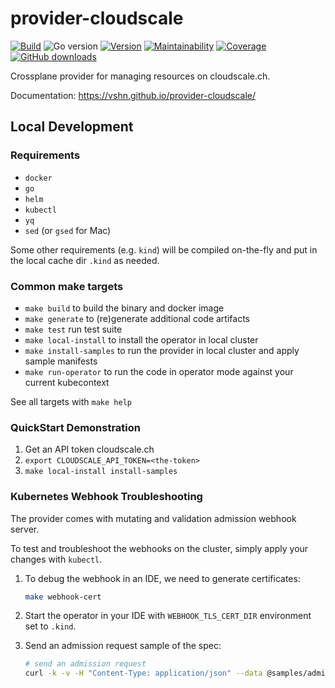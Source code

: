 # provider-cloudscale

[![Build](https://img.shields.io/github/workflow/status/vshn/provider-cloudscale/Test)][build]
![Go version](https://img.shields.io/github/go-mod/go-version/vshn/provider-cloudscale)
[![Version](https://img.shields.io/github/v/release/vshn/provider-cloudscale)][releases]
[![Maintainability](https://img.shields.io/codeclimate/maintainability/vshn/provider-cloudscale)][codeclimate]
[![Coverage](https://img.shields.io/codeclimate/coverage/vshn/provider-cloudscale)][codeclimate]
[![GitHub downloads](https://img.shields.io/github/downloads/vshn/provider-cloudscale/total)][releases]

[build]: https://github.com/vshn/provider-cloudscale/actions?query=workflow%3ATest
[releases]: https://github.com/vshn/provider-cloudscale/releases
[codeclimate]: https://codeclimate.com/github/vshn/provider-cloudscale

Crossplane provider for managing resources on cloudscale.ch.

Documentation: https://vshn.github.io/provider-cloudscale/

## Local Development

### Requirements

* `docker`
* `go`
* `helm`
* `kubectl`
* `yq`
* `sed` (or `gsed` for Mac)

Some other requirements (e.g. `kind`) will be compiled on-the-fly and put in the local cache dir `.kind` as needed.

### Common make targets

* `make build` to build the binary and docker image
* `make generate` to (re)generate additional code artifacts
* `make test` run test suite
* `make local-install` to install the operator in local cluster
* `make install-samples` to run the provider in local cluster and apply sample manifests
* `make run-operator` to run the code in operator mode against your current kubecontext

See all targets with `make help`

### QuickStart Demonstration

1. Get an API token cloudscale.ch
1. `export CLOUDSCALE_API_TOKEN=<the-token>`
1. `make local-install install-samples`

### Kubernetes Webhook Troubleshooting

The provider comes with mutating and validation admission webhook server.

To test and troubleshoot the webhooks on the cluster, simply apply your changes with `kubectl`.

1.  To debug the webhook in an IDE, we need to generate certificates:
    ```bash
    make webhook-cert
    ```
2.  Start the operator in your IDE with `WEBHOOK_TLS_CERT_DIR` environment set to `.kind`.

3.  Send an admission request sample of the spec:
    ```bash
    # send an admission request
    curl -k -v -H "Content-Type: application/json" --data @samples/admission.k8s.io_admissionreview.json https://localhost:9443/validate-cloudscale-crossplane-io-v1-bucket
    ```

